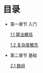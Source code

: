 # 目录
+ 第一章节 入门

   [1.1 算法概括](./file/算法概括.md)
   
   [1.2 复杂度概念](./file/复杂度.md)

+ 第二章节 基础

   [2.1 数组](./file/array.md)